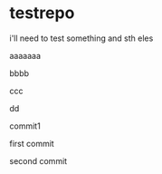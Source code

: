 # testrepo

i'll need to test something
and sth eles


aaaaaaa

bbbb

ccc

dd

commit1

first commit

second commit